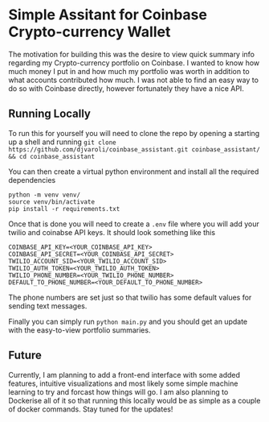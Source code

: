 # Simple Assitant for Coinbase Crypto-currency Wallet

The motivation for building this was the desire to view quick summary info regarding my Crypto-currency portfolio on Coinbase. I wanted to know how much money I put in and how much my portfolio was worth in addition to what accounts contributed how much. I was not able to find an easy way to do so with Coinbase directly, however fortunately they have a nice API.

## Running Locally

To run this for yourself you will need to clone the repo by opening a starting up a shell and running
`git clone https://github.com/djvaroli/coinbase_assistant.git coinbase_assistant/ && cd coinbase_assistant`

You can then create a virtual python environment and install all the required dependencies
```
python -m venv venv/
source venv/bin/activate
pip install -r requirements.txt
```

Once that is done you will need to create a `.env` file where you will add your twilio and coinabse API keys. It should look something like this
```
COINBASE_API_KEY=<YOUR_COINBASE_API_KEY>
COINBASE_API_SECRET=<YOUR_COINBASE_API_SECRET>
TWILIO_ACCOUNT_SID=<YOUR_TWILIO_ACCOUNT_SID>
TWILIO_AUTH_TOKEN=<YOUR_TWILIO_AUTH_TOKEN>
TWILIO_PHONE_NUMBER=<YOUR_TWILIO_PHONE_NUMBER>
DEFAULT_TO_PHONE_NUMBER=<YOUR_DEFAULT_TO_PHONE_NUMBER> 
```

The phone numbers are set just so that twilio has some default values for sending text messages.

Finally you can simply run `python main.py` and you should get an update with the easy-to-view portfolio summaries.


## Future 

Currently, I am planning to add a front-end interface with some added features, intuitive visualizations and most likely some simple machine learning to try and forcast how things will go. I am also planning to Dockerise all of it so that running this locally would be as simple as a couple of docker commands. Stay tuned for the updates!

